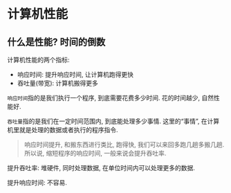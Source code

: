 # 计算机性能

## 什么是性能? 时间的倒数

计算机性能的两个指标:

* 响应时间: 提升响应时间, 让计算机跑得更快
* 吞吐量(带宽): 计算机搬得更多



`响应时间`指的是我们执行一个程序, 到底需要花费多少时间. 花的时间越少, 自然性能好.

`吞吐量`指的是我们在一定时间范围内, 到底能处理多少事情. 这里的“事情”, 在计算机里就是处理的数据或者执行的程序指令.



> 响应时间提升, 和搬东西进行类比, 跑得快, 我们可以来回多跑几趟多搬几趟. 所以说, 缩短程序的响应时间, 一般来说会提升吞吐率.



提升吞吐率: 堆硬件, 同时处理数据, 在单位时间内可以处理更多的数据.

提升响应时间: 不容易.





